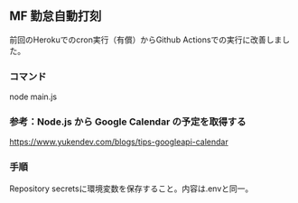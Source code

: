 ## MF 勤怠自動打刻
前回のHerokuでのcron実行（有償）からGithub Actionsでの実行に改善しました。

### コマンド

node main.js

### 参考：Node.js から Google Calendar の予定を取得する

https://www.yukendev.com/blogs/tips-googleapi-calendar

### 手順
Repository secretsに環境変数を保存すること。内容は.envと同一。
